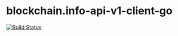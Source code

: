 # blockchain.info-api-v1-client-go

[![Build Status](https://travis-ci.org/bkrem/blockchain.info-api-v1-client-go.svg?branch=master)](https://travis-ci.org/bkrem/blockchain.info-api-v1-client-go)
